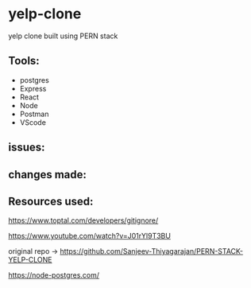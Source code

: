 # yelp-clone
yelp clone built using PERN stack

## Tools:
- postgres
- Express
- React
- Node
- Postman
- VScode

## issues:


## changes made:



## Resources used:

https://www.toptal.com/developers/gitignore/

https://www.youtube.com/watch?v=J01rYl9T3BU

original repo -> https://github.com/Sanjeev-Thiyagarajan/PERN-STACK-YELP-CLONE

https://node-postgres.com/